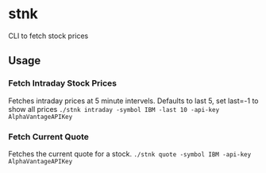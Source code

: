 # stnk
 CLI to fetch stock prices

 ## Usage

 ### Fetch Intraday Stock Prices
 Fetches intraday prices at 5 minute intervels. Defaults to last 5, set last=-1 to show all prices
 ```./stnk intraday -symbol IBM -last 10 -api-key AlphaVantageAPIKey```

 ### Fetch Current Quote
 Fetches the current quote for a stock.
 ```./stnk quote -symbol IBM -api-key AlphaVantageAPIKey```
